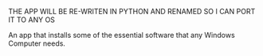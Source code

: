 THE APP WILL BE RE-WRITEN IN PYTHON AND RENAMED SO I CAN PORT IT TO ANY OS

An app that installs some of the essential software that any Windows Computer needs. 
